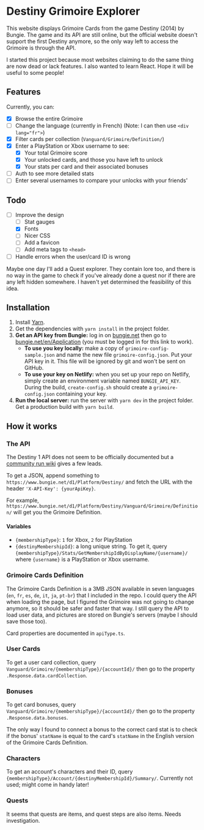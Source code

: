 # Destiny Grimoire Explorer

This website displays Grimoire Cards from the game Destiny (2014) by Bungie. The game and its API are still online, but the official website doesn't support the first Destiny anymore, so the only way left to access the Grimoire is through the API.

I started this project because most websites claiming to do the same thing are now dead or lack features. I also wanted to learn React. Hope it will be useful to some people!

## Features

Currently, you can:

- [x] Browse the entire Grimoire
- [ ] Change the language (currently in French) (Note: I can then use `<div lang="fr">`)
- [x] Filter cards per collection (`Vanguard/Grimoire/Definition/`)
- [x] Enter a PlayStation or Xbox username to see:
    - [x] Your total Grimoire score
    - [x] Your unlocked cards, and those you have left to unlock
    - [x] Your stats per card and their associated bonuses
- [ ] Auth to see more detailed stats
- [ ] Enter several usernames to compare your unlocks with your friends'

## Todo

- [ ] Improve the design
    - [ ] Stat gauges
    - [x] Fonts
    - [ ] Nicer CSS
    - [ ] Add a favicon
    - [ ] Add meta tags to `<head>`
- [ ] Handle errors when the user/card ID is wrong

Maybe one day I'll add a Quest explorer. They contain lore too, and there is no way in the game to check if you've already done a quest nor if there are any left hidden somewhere. I haven't yet determined the feasibility of this idea.

## Installation

1. Install [Yarn](https://yarnpkg.com/getting-started/install).
2. Get the dependencies with `yarn install` in the project folder.
3. **Get an API key from Bungie:** log in on [bungie.net](https://www.bungie.net/) then go to [bungie.net/en/Application](https://www.bungie.net/en/Application) (you must be logged in for this link to work).
    - **To use you key locally:** make a copy of `grimoire-config-sample.json` and name the new file `grimoire-config.json`. Put your API key in it. This file will be ignored by git and won't be sent on GitHub.
    - **To use your key on Netlify:** when you set up your repo on Netlify, simply create an environment variable named `BUNGIE_API_KEY`. During the build, `create-config.sh` should create a `grimoire-config.json` containing your key.
4. **Run the local server:** run the server with `yarn dev` in the project folder. Get a production build with `yarn build`.

## How it works

### The API

The Destiny 1 API does not seem to be officially documented but a [community run wiki](http://destinydevs.github.io/BungieNetPlatform/) gives a few leads.

To get a JSON, append something to `https://www.bungie.net/d1/Platform/Destiny/` and fetch the URL with the header `'X-API-Key': {yourApiKey}`.

For example, `https://www.bungie.net/d1/Platform/Destiny/Vanguard/Grimoire/Definition/` will get you the Grimoire Definition.

#### Variables

- `{membershipType}`: `1` for Xbox, `2` for PlayStation
- `{destinyMembershipId}`: a long unique string. To get it, query `{membershipType}/Stats/GetMembershipIdByDisplayName/{username}/` where `{username}` is a PlayStation or Xbox username.

### Grimoire Cards Definition

The Grimoire Cards Definition is a 3MB JSON available in seven languages (`en`, `fr`, `es`, `de`, `it`, `ja`, `pt-br`) that I included in the repo. I could query the API when loading the page, but I figured the Grimoire was not going to change anymore, so it should be safer and faster that way. I still query the API to load user data, and pictures are stored on Bungie's servers (maybe I should save those too).

Card properties are documented in `apiType.ts`.

### User Cards

To get a user card collection, query `Vanguard/Grimoire/{membershipType}/{accountId}/` then go to the property `.Response.data.cardCollection`.

### Bonuses

To get card bonuses, query `Vanguard/Grimoire/{membershipType}/{accountId}/` then go to the property `.Response.data.bonuses`.

The only way I found to connect a bonus to the correct card stat is to check if the bonus' `statName` is equal to the card's `statName` in the English version of the Grimoire Cards Definition.

### Characters

To get an account's characters and their ID, query `{membershipType}/Account/{destinyMembershipId}/Summary/`. Currently not used; might come in handy later!

### Quests

It seems that quests are items, and quest steps are also items. Needs investigation.
